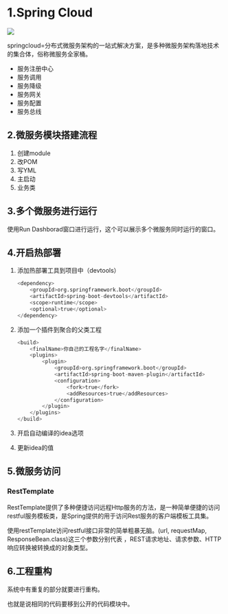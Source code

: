 # 1.Spring Cloud

![](D:\codeplace\learn\springcloud2022\图片\架构.png)

springcloud=分布式微服务架构的一站式解决方案，是多种微服务架构落地技术的集合体，俗称微服务全家桶。

- 服务注册中心
- 服务调用
- 服务降级
- 服务网关
- 服务配置
- 服务总线

## 2.微服务模块搭建流程

1. 创建module
2. 改POM
3. 写YML
4. 主启动
5. 业务类

## 3.多个微服务进行运行

使用Run Dashborad窗口进行运行，这个可以展示多个微服务同时运行的窗口。

## 4.开启热部署

1. 添加热部署工具到项目中（devtools）

   ~~~python
   <dependency>
       <groupId>org.springframework.boot</groupId>
       <artifactId>spring-boot-devtools</artifactId>
       <scope>runtime</scope>
       <optional>true</optional>
   </dependency>
   ~~~

2. 添加一个插件到聚合的父类工程

   ~~~python
   <build>
       <finalName>你自己的工程名字</finalName>
       <plugins>
           <plugin>
               <groupId>org.springframework.boot</groupId>
               <artifactId>spring-boot-maven-plugin</artifactId>
               <configuration>
                   <fork>true</fork>
                   <addResources>true</addResources>
               </configuration>
           </plugin>
       </plugins>
   </build>
   ~~~

3. 开启自动编译的idea选项

4. 更新idea的值

## 5.微服务访问

### RestTemplate

RestTemplate提供了多种便捷访问远程Http服务的方法，是一种简单便捷的访问restful服务模板类，是Spring提供的用于访问Rest服务的客户端模板工具集。

使用restTemplate访问restful接口非常的简单粗暴无脑。(url, requestMap, ResponseBean.class)这三个参数分别代表 ，REST请求地址、请求参数、HTTP响应转换被转换成的对象类型。

## 6.工程重构

系统中有重复的部分就要进行重构。

也就是说相同的代码要移到公开的代码模块中。